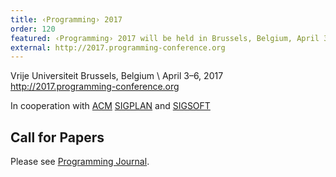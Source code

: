 ```yaml
---
title: ‹Programming› 2017
order: 120
featured: ‹Programming› 2017 will be held in Brussels, Belgium, April 3–6, 2017
external: http://2017.programming-conference.org
---
```


Vrije Universiteit Brussels, Belgium \\
April 3–6, 2017
<http://2017.programming-conference.org>

In cooperation with [ACM](http://www.acm.org/) [SIGPLAN](http://www.sigplan.org/) and [SIGSOFT](http://www.sigsoft.org/)

Call for Papers
----------------

Please see [Programming Journal](http://programming-journal.org).